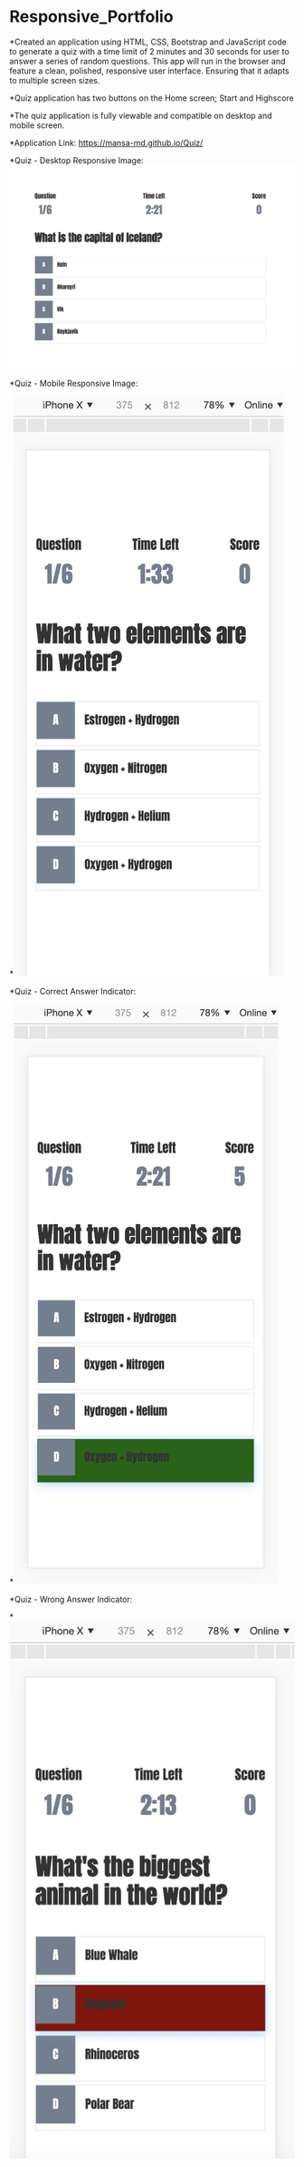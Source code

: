 # Responsive_Portfolio

*Created an application using HTML, CSS, Bootstrap and JavaScript code to generate a quiz with a time limit of 2 minutes and 30 seconds for user to answer a series of random questions. This app will run in the browser and feature a clean, polished, responsive user interface. Ensuring that it adapts to multiple screen sizes.

*Quiz application has two buttons on the Home screen; Start and Highscore

*The quiz application is fully viewable and compatible on desktop and mobile screen.

*Application Link: https://mansa-md.github.io/Quiz/

*Quiz - Desktop Responsive Image: ![](assets/DT_RP.jpg)

*Quiz - Mobile Responsive Image:

*![](assets/M_RP.jpg)

*Quiz - Correct Answer Indicator:

*![](assets/Green.jpg)

*Quiz - Wrong Answer Indicator:

*![](assets/Red.jpg)




